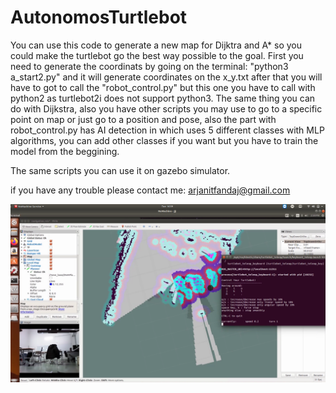 # AutonomosTurtlebot



You can use this code to generate a new map for Dijktra and A* so you could make the turtlebot go the best way possible to the goal. First you need to generate the coordinats by going on the terminal: "python3 a_start2.py" and it will generate coordinates on the x_y.txt after that you will have to got to call the "robot_control.py" but this one you have to call with python2 as turtlebot2i does not support python3.
The same thing you can do with Dijkstra, also you have other scripts you may use to go to a specific point on map or just go to a position and pose, also the part with robot_control.py has AI detection in which uses 5 different classes with MLP algorithms, you can add other classes if you want but you have to train the model from the beggining.

The same scripts you can use it on gazebo simulator.

if you have any trouble please contact me: arjanitfandaj@gmail.com


![My Image](Turtlebot_navigation/photos_turtlebot/paraqitjagrafike.png)
